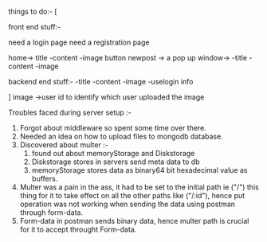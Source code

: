 things to do:-
[

front end stuff:-

need a login page
need a registration page

home-> title
-content
-image
button newpost -> a pop up window-> -title
-content
-image

backend end stuff:-
-title
-content
-image
-uselogin info

]
image ->user id to identify which user uploaded the image

Troubles faced during server setup :-

1.  Forgot about middleware so spent some time over there.
2.  Needed an idea on how to upload files to mongodb database.
3.  Discovered about multer :-
    1.  found out about memoryStorage and Diskstorage
    2.  Diskstorage stores in servers send meta data to db
    3.  memoryStorage stores data as binary64 bit hexadecimal value as buffers.
4.  Multer was a pain in the ass, it had to be set to the initial path ie ("/") this
    thing for it to take effect on all the other paths like ("/:id"),
    hence put operation was not working when sending the data using postman through form-data.
5.  Form-data in postman sends binary data, hence multer path is crucial for it to accept
    throught Form-data.

